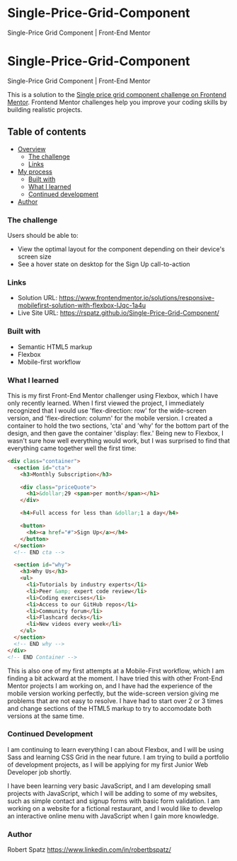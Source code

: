 # Single-Price-Grid-Component
Single-Price Grid Component | Front-End Mentor

# Single-Price-Grid-Component

Single-Price Grid Component | Front-End Mentor

This is a solution to the [Single price grid component challenge on Frontend Mentor](https://www.frontendmentor.io/challenges/single-price-grid-component-5ce41129d0ff452fec5abbbc). Frontend Mentor challenges help you improve your coding skills by building realistic projects.

## Table of contents

- [Overview](#overview)
  - [The challenge](#the-challenge)
  - [Links](#links)
- [My process](#my-process)
  - [Built with](#built-with)
  - [What I learned](#what-i-learned)
  - [Continued development](#continued-development)
- [Author](#author)

### The challenge

Users should be able to:

- View the optimal layout for the component depending on their device's screen size
- See a hover state on desktop for the Sign Up call-to-action

### Links

- Solution URL: https://www.frontendmentor.io/solutions/responsive-mobilefirst-solution-with-flexbox-IJqc-1a4u
- Live Site URL: https://rspatz.github.io/Single-Price-Grid-Component/

### Built with

- Semantic HTML5 markup
- Flexbox
- Mobile-first workflow

### What I learned

This is my first Front-End Mentor challenger using Flexbox, which I have only recently learned. When I first viewed the project, I immediately recognized that I would use 'flex-direction: row' for the wide-screen version, and 'flex-direction: column' for the mobile version. I created a container to hold the two sections, 'cta' and 'why' for the bottom part of the design, and then gave the container 'display: flex.' Being new to Flexbox, I wasn't sure how well everything would work, but I was surprised to find that everything came together well the first time:

```html
<div class="container">
  <section id="cta">
    <h3>Monthly Subscription</h3>

    <div class="priceQuote">
      <h1>&dollar;29 <span>per month</span></h1>
    </div>

    <h4>Full access for less than &dollar;1 a day</h4>

    <button>
      <h4><a href="#">Sign Up</a></h4>
    </button>
  </section>
  <!-- END cta -->

  <section id="why">
    <h3>Why Us</h3>
    <ul>
      <li>Tutorials by industry experts</li>
      <li>Peer &amp; expert code review</li>
      <li>Coding exercises</li>
      <li>Access to our GitHub repos</li>
      <li>Community forum</li>
      <li>Flashcard decks</li>
      <li>New videos every week</li>
    </ul>
  </section>
  <!-- END why -->
</div>
<!-- END Container -->
```

This is also one of my first attempts at a Mobile-First workflow, which I am finding a bit ackward at the moment. I have tried this with other Front-End Mentor projects I am working on, and I have had the experience of the mobile version working perfectly, but the wide-screen version giving me problems that are not easy to resolve. I have had to start over 2 or 3 times and change sections of the HTML5 markup to try to accomodate both versions at the same time.

### Continued Development

I am continuing to learn everything I can about Flexbox, and I will be using Sass and learning CSS Grid in the near future. I am trying to build a portfolio of development projects, as I will be applying for my first Junior Web Developer job shortly.

I have been learning very basic JavaScript, and I am developing small projects with JavaScript, which I will be adding to some of my websites, such as simple contact and signup forms with basic form validation. I am working on a website for a fictional restaurant, and I would like to develop an interactive online menu with JavaScript when I gain more knowledge.

### Author

Robert Spatz
https://www.linkedin.com/in/robertbspatz/

